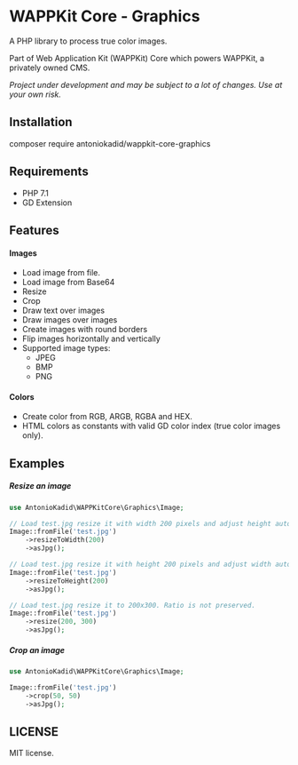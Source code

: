 # WAPPKit Core - Graphics
A PHP library to process true color images.

Part of Web Application Kit (WAPPKit) Core which powers WAPPKit, a privately owned CMS.

*Project under development and may be subject to a lot of changes. Use at your own risk.*

## Installation

composer require antoniokadid/wappkit-core-graphics

## Requirements
* PHP 7.1
* GD Extension

## Features

#### Images
* Load image from file.
* Load image from Base64
* Resize
* Crop
* Draw text over images
* Draw images over images
* Create images with round borders
* Flip images horizontally and vertically
* Supported image types:
  * JPEG
  * BMP
  * PNG

#### Colors
* Create color from RGB, ARGB, RGBA and HEX.
* HTML colors as constants with valid GD color index (true color images only).

## Examples

##### Resize an image

```php
use AntonioKadid\WAPPKitCore\Graphics\Image;

// Load test.jpg resize it with width 200 pixels and adjust height automatically.
Image::fromFile('test.jpg')
    ->resizeToWidth(200)
    ->asJpg();

// Load test.jpg resize it with height 200 pixels and adjust width automatically.
Image::fromFile('test.jpg')
    ->resizeToHeight(200)
    ->asJpg();

// Load test.jpg resize it to 200x300. Ratio is not preserved.
Image::fromFile('test.jpg')
    ->resize(200, 300)
    ->asJpg();
```

##### Crop an image

```php
use AntonioKadid\WAPPKitCore\Graphics\Image;

Image::fromFile('test.jpg')
    ->crop(50, 50)
    ->asJpg();
```

## LICENSE

MIT license.